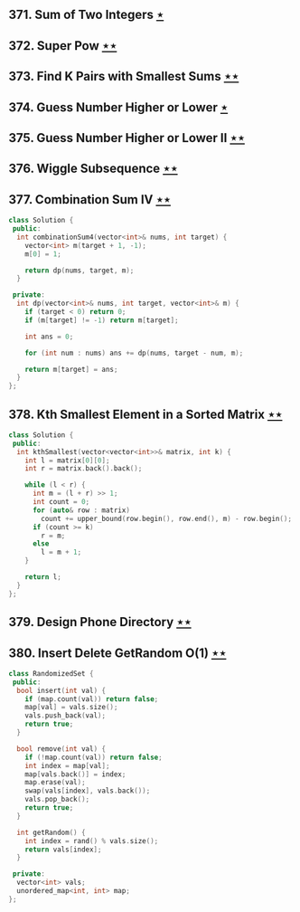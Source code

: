 ## 371. Sum of Two Integers [$\star$](https://leetcode.com/problems/sum-of-two-integers)

## 372. Super Pow [$\star\star$](https://leetcode.com/problems/super-pow)

## 373. Find K Pairs with Smallest Sums [$\star\star$](https://leetcode.com/problems/find-k-pairs-with-smallest-sums)

## 374. Guess Number Higher or Lower [$\star$](https://leetcode.com/problems/guess-number-higher-or-lower)

## 375. Guess Number Higher or Lower II [$\star\star$](https://leetcode.com/problems/guess-number-higher-or-lower-ii)

## 376. Wiggle Subsequence [$\star\star$](https://leetcode.com/problems/wiggle-subsequence)

## 377. Combination Sum IV [$\star\star$](https://leetcode.com/problems/combination-sum-iv)

```cpp
class Solution {
 public:
  int combinationSum4(vector<int>& nums, int target) {
    vector<int> m(target + 1, -1);
    m[0] = 1;

    return dp(nums, target, m);
  }

 private:
  int dp(vector<int>& nums, int target, vector<int>& m) {
    if (target < 0) return 0;
    if (m[target] != -1) return m[target];

    int ans = 0;

    for (int num : nums) ans += dp(nums, target - num, m);

    return m[target] = ans;
  }
};
```

## 378. Kth Smallest Element in a Sorted Matrix [$\star\star$](https://leetcode.com/problems/kth-smallest-element-in-a-sorted-matrix)

```cpp
class Solution {
 public:
  int kthSmallest(vector<vector<int>>& matrix, int k) {
    int l = matrix[0][0];
    int r = matrix.back().back();

    while (l < r) {
      int m = (l + r) >> 1;
      int count = 0;
      for (auto& row : matrix)
        count += upper_bound(row.begin(), row.end(), m) - row.begin();
      if (count >= k)
        r = m;
      else
        l = m + 1;
    }

    return l;
  }
};
```

## 379. Design Phone Directory [$\star\star$](https://leetcode.com/problems/design-phone-directory)

## 380. Insert Delete GetRandom O(1) [$\star\star$](https://leetcode.com/problems/insert-delete-getrandom-o1)

```cpp
class RandomizedSet {
 public:
  bool insert(int val) {
    if (map.count(val)) return false;
    map[val] = vals.size();
    vals.push_back(val);
    return true;
  }

  bool remove(int val) {
    if (!map.count(val)) return false;
    int index = map[val];
    map[vals.back()] = index;
    map.erase(val);
    swap(vals[index], vals.back());
    vals.pop_back();
    return true;
  }

  int getRandom() {
    int index = rand() % vals.size();
    return vals[index];
  }

 private:
  vector<int> vals;
  unordered_map<int, int> map;
};
```
